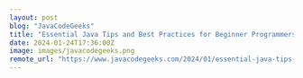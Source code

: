 ```yaml
---
layout: post
blog: "JavaCodeGeeks"
title: "Essential Java Tips and Best Practices for Beginner Programmers"
date: 2024-01-24T17:36:00Z
image: images/javacodegeeks.png
remote_url: "https://www.javacodegeeks.com/2024/01/essential-java-tips-and-best-practices-for-beginner-programmers.html"
---
```

